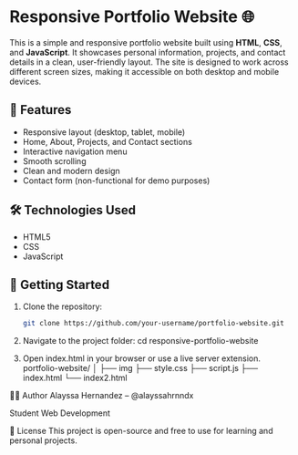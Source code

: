 # Responsive Portfolio Website 🌐

This is a simple and responsive portfolio website built using **HTML**, **CSS**, and **JavaScript**. It showcases personal information, projects, and contact details in a clean, user-friendly layout. The site is designed to work across different screen sizes, making it accessible on both desktop and mobile devices.

## 📁 Features

- Responsive layout (desktop, tablet, mobile)
- Home, About, Projects, and Contact sections
- Interactive navigation menu
- Smooth scrolling
- Clean and modern design
- Contact form (non-functional for demo purposes)

## 🛠️ Technologies Used

- HTML5
- CSS
- JavaScript 

## 🚀 Getting Started

1. Clone the repository:
   ```bash
   git clone https://github.com/your-username/portfolio-website.git

2. Navigate to the project folder:
  cd responsive-portfolio-website

3. Open index.html in your browser or use a live server extension.
     portfolio-website/
      │
      ├── img
      ├── style.css
      ├── script.js
      ├── index.html
      └── index2.html

🧑‍🎓 Author
Alayssa Hernandez – @alayssahrnndx

Student Web Development 

📄 License
This project is open-source and free to use for learning and personal projects.
   
